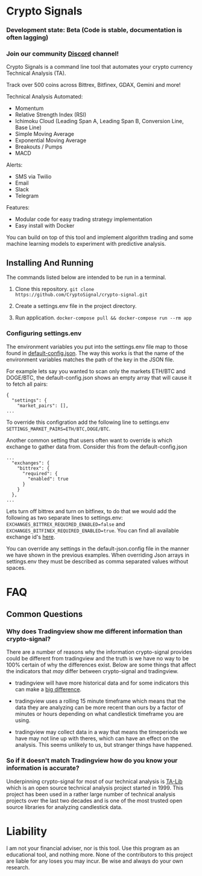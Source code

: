 # Crypto Signals

### Development state: Beta (Code is stable, documentation is often lagging)

### Join our community [Discord](https://discord.gg/MWTJVFf) channel!

Crypto Signals is a command line tool that automates your crypto currency Technical Analysis (TA).

Track over 500 coins across Bittrex, Bitfinex, GDAX, Gemini and more!

Technical Analysis Automated:
* Momentum
* Relative Strength Index (RSI)
* Ichimoku Cloud (Leading Span A, Leading Span B, Conversion Line, Base Line)
* Simple Moving Average
* Exponential Moving Average
* Breakouts / Pumps
* MACD

Alerts:
* SMS via Twilio
* Email
* Slack
* Telegram

Features:
* Modular code for easy trading strategy implementation
* Easy install with Docker

You can build on top of this tool and implement algorithm trading and some machine learning models to experiment with predictive analysis.

## Installing And Running
The commands listed below are intended to be run in a terminal.

1. Clone this repository. `git clone https://github.com/CryptoSignal/crypto-signal.git`

1. Create a settings.env file in the project directory.

1. Run application. `docker-compose pull && docker-compose run --rm app`

### Configuring settings.env

The environment variables you put into the settings.env file map to those found in [default-config.json](app/default-config.json). The way this works is that the name of the environment variables matches the path of the key in the JSON file.

For example lets say you wanted to scan only the markets ETH/BTC and DOGE/BTC, the default-config.json shows an empty array that will cause it to fetch all pairs:
```
{
  "settings": {
    "market_pairs": [],
...
```

To override this configration add the following line to settings.env `SETTINGS_MARKET_PAIRS=ETH/BTC,DOGE/BTC`.

Another common setting that users often want to override is which exchange to gather data from. Consider this from the default-config.json
```
...
  "exchanges": {
    "bittrex": {
      "required": {
        "enabled": true
      }
    }
  },
...
```
Lets turn off bittrex and turn on bitfinex, to do that we would add the following as two separate lines to settings.env: `EXCHANGES_BITTREX_REQUIRED_ENABLED=false` and `EXCHANGES_BITFINEX_REQUIRED_ENABLED=true`. You can find all available exchange id's [here](https://github.com/ccxt/ccxt/wiki/Exchange-Markets).

You can override any settings in the default-json.config file in the manner we have shown in the previous examples. When overriding Json arrays in settings.env they must be described as comma separated values without spaces.

# FAQ

## Common Questions

### Why does Tradingview show me different information than crypto-signal?
There are a number of reasons why the information crypto-signal provides could be different from tradingview and the truth is we have no way to be 100% certain of why the differences exist. Below are some things that affect the indicators that _may_ differ between crypto-signal and tradingview.

- tradingview will have more historical data and for some indicators this can make a [big difference](https://ta-lib.org/d_api/ta_setunstableperiod.html).

- tradingview uses a rolling 15 minute timeframe which means that the data they are analyzing can be more recent than ours by a factor of minutes or hours depending on what candlestick timeframe you are using.

- tradingview may collect data in a way that means the timeperiods we have may not line up with theres, which can have an effect on the analysis. This seems unlikely to us, but stranger things have happened.

### So if it doesn't match Tradingview how do you know your information is accurate?
Underpinning crypto-signal for most of our technical analysis is [TA-Lib](https://ta-lib.org/index.html) which is an open source technical analysis project started in 1999. This project has been used in a rather large number of technical analysis projects over the last two decades and is one of the most trusted open source libraries for analyzing candlestick data.

# Liability
I am not your financial adviser, nor is this tool. Use this program as an educational tool, and nothing more. None of the contributors to this project are liable for any loses you may incur. Be wise and always do your own research.
